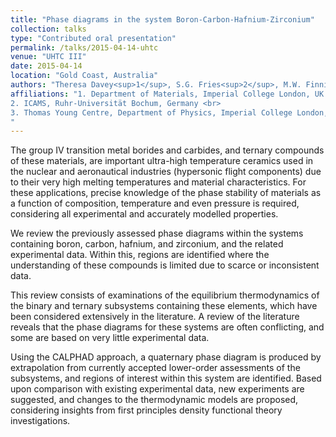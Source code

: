 ```yaml
---
title: "Phase diagrams in the system Boron-Carbon-Hafnium-Zirconium"
collection: talks
type: "Contributed oral presentation"
permalink: /talks/2015-04-14-uhtc
venue: "UHTC III"
date: 2015-04-14
location: "Gold Coast, Australia"
authors: "Theresa Davey<sup>1</sup>, S.G. Fries<sup>2</sup>, M.W. Finnis<sup>1,3</sup>"
affiliations: "1. Department of Materials, Imperial College London, UK <br>
2. ICAMS, Ruhr-Universität Bochum, Germany <br>
3. Thomas Young Centre, Department of Physics, Imperial College London, UK
"
---
```

The group IV transition metal borides and carbides, and ternary compounds of these materials, are important ultra-high temperature ceramics used in the nuclear and aeronautical industries (hypersonic flight components) due to their very high melting temperatures and material characteristics. For these applications, precise knowledge of the phase stability of materials as a function of composition, temperature and even pressure is required, considering all experimental and accurately modelled properties.

We review the previously assessed phase diagrams within the systems containing boron, carbon, hafnium, and zirconium, and the related experimental data. Within this, regions are identified where the understanding of these compounds is limited due to scarce or inconsistent data. 

This review consists of examinations of the equilibrium thermodynamics of the binary and ternary subsystems containing these elements, which have been considered extensively in the literature.  A review of the literature reveals that the phase diagrams for these systems are often conflicting, and some are based on very little experimental data. 

Using the CALPHAD approach, a quaternary phase diagram is produced by extrapolation from currently accepted lower-order assessments of the subsystems, and regions of interest within this system are identified. Based upon comparison with existing experimental data, new experiments are suggested, and changes to the thermodynamic models are proposed, considering insights from first principles density functional theory investigations.




